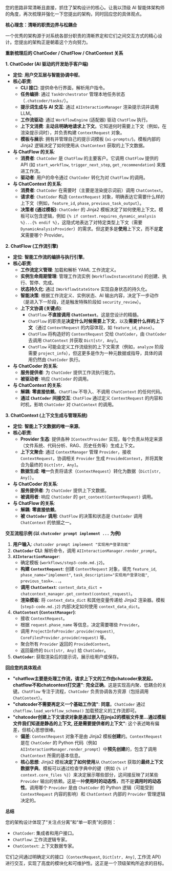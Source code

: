 您的思路非常清晰且直接，抓住了架构设计的核心。让我以顶级 AI 智能体架构师的角度，再次梳理并强化一下您提出的架构，同时回应您的具体观点。

**核心理念：清晰的职责边界与松耦合**

一个优秀的架构源于对系统各部分职责的清晰界定和它们之间交互方式的精心设计。您提出的架构正是朝着这个方向努力。

**重新梳理后的 ChatCoder / ChatFlow / ChatContext 关系**

**1. ChatCoder (AI 驱动的开发助手客户端)**

*   **定位**: **用户交互层与智能协调中枢**。
*   **核心职责**:
    *   **CLI 接口**: 提供命令行界面，解析用户指令。
    *   **任务编排**: 通过 `TaskOrchestrator` 管理本地任务状态（`.chatcoder/tasks/`）。
    *   **提示词生成与 AI 交互**: 通过 `AIInteractionManager` 渲染提示词并调用 LLM。
    *   **工作流驱动**: 通过 `WorkflowEngine` (适配器) 驱动 `ChatFlow` 执行。
    *   **上下文消费**: **主动且明确地请求上下文**。它知道何时需要上下文（例如，在渲染提示词时），并负责构建 `ContextRequest` 对象。
    *   **模板与展示**: 拥有并管理自己的提示词模板 (`ai-prompts/`)。模板内部的 Jinja2 逻辑决定了如何使用从 `ChatContext` 获取的上下文数据。
*   **与 ChatFlow 的关系**:
    *   **消费者**: `ChatCoder` 是 `ChatFlow` 的主要客户。它调用 `ChatFlow` 提供的 API (如 `start_workflow`, `trigger_next_step`, `get_recommendation`) 来推进工作流。
    *   **驱动者**: 用户的命令通过 `ChatCoder` 转化为对 `ChatFlow` 的调用。
*   **与 ChatContext 的关系**:
    *   **消费者**: `ChatCoder` 在需要时（主要是渲染提示词前）调用 `ChatContext`。
    *   **请求者**: `ChatCoder` 构造 `ContextRequest` 对象，明确表达它需要什么样的上下文（例如，`feature_id`, `phase`, `previous_task_output`）。
    *   **决策者 (通过模板)**: `ChatCoder` 的 Jinja2 模板决定了如何使用上下文。模板可以包含逻辑，例如 `{% if context.requires_dynamic_analysis %}...{% endif %}`，这隐式地表达了对特定类型上下文（需要 `DynamicAnalysisProvider`）的需求。但这更多是**使用**上下文，而不是**定义**需要哪个 Provider。

**2. ChatFlow (工作流引擎)**

*   **定位**: **智能工作流的编排与执行引擎**。
*   **核心职责**:
    *   **工作流定义管理**: 加载和解析 YAML 工作流定义。
    *   **实例生命周期管理**: 管理工作流实例 (`WorkflowInstanceState`) 的创建、执行、暂停、完成。
    *   **状态持久化**: 通过 `IWorkflowStateStore` 实现自身状态的持久化。
    *   **智能决策**: 根据工作流定义、实例状态、AI 输出内容，决定下一步动作（是进入下一阶段，还是触发特殊阶段如 `security_review`）。
    *   **上下文协调 (关键点)**:
        *   `ChatFlow` **不直接调用 `ChatContext`**。这是您设计的精髓。
        *   `ChatFlow` 的职责是**决定什么时候需要上下文**，以及**需要什么样的上下文**（通过 `ContextRequest` 的内容体现，如 `feature_id`, `phase`）。
        *   `ChatFlow` 将构造好的 `ContextRequest` 交给 `ChatCoder`，由 `ChatCoder` 去调用 `ChatContext` 并获取 `Dict[str, Any]`。
        *   `ChatFlow` 可能会定义工作流级别的上下文需求（例如，`analyze` 阶段需要 `project_info`），但这更多是作为一种元数据或指导，具体的调用仍然由 `ChatCoder` 执行。
*   **与 ChatCoder 的关系**:
    *   **服务提供者**: 为 `ChatCoder` 提供工作流执行能力。
    *   **被驱动者**: 响应 `ChatCoder` 的调用。
*   **与 ChatContext 的关系**:
    *   **解耦**: **零直接依赖**。`ChatFlow` 不导入、不调用 `ChatContext` 的任何代码。
    *   **通过 `ChatCoder` 间接交互**: `ChatFlow` 通过定义 `ContextRequest` 的内容和时机，影响 `ChatCoder` 对 `ChatContext` 的调用。

**3. ChatContext (上下文生成与管理系统)**

*   **定位**: **智能上下文数据的唯一来源**。
*   **核心职责**:
    *   **Provider 生态**: 提供各种 `IContextProvider` 实现，每个负责从特定来源（文件系统、代码分析、RAG、历史任务等）生成上下文。
    *   **上下文聚合**: 通过 `ContextManager` 管理 `Provider`，接收 `ContextRequest`，协调相关 `Provider` 生成 `ProvidedContext`，并将其聚合为最终的 `Dict[str, Any]`。
    *   **数据生成**: **唯一**负责将请求（`ContextRequest`）转化为数据（`Dict[str, Any]`）。
*   **与 ChatCoder 的关系**:
    *   **服务提供者**: 为 `ChatCoder` 提供上下文数据。
    *   **被调用者**: 响应 `ChatCoder` 的 `get_context(ContextRequest)` 调用。
*   **与 ChatFlow 的关系**:
    *   **解耦**: **零直接依赖**。
    *   **被 `ChatCoder` 调用**: `ChatFlow` 的决策和状态是 `ChatCoder` 调用 `ChatContext` 的依据之一。

**交互流程示例 (以 `chatcoder prompt implement ...` 为例)**

1.  **用户输入**: `chatcoder prompt implement "实现用户登录功能"`
2.  **`ChatCoder` CLI**: 解析命令，调用 `AIInteractionManager.render_prompt`。
3.  **`AIInteractionManager`**:
    *   确定模板 (`workflows/step3-code.md.j2`)。
    *   **构建 `ContextRequest`**: 创建 `ContextRequest` 对象，填充 `feature_id`, `phase_name="implement"`, `task_description="实现用户登录功能"`, `previous_task=...`。
    *   **调用 `ChatContext`**: `context_data_dict = chatcontext_manager.get_context(context_request)`。
    *   **渲染模板**: 将 `context_data_dict` 和其他变量传递给 Jinja2 渲染器。模板 (`step3-code.md.j2`) 内部决定如何使用 `context_data_dict`。
4.  **`ChatContext` (`ContextManager`)**:
    *   接收 `ContextRequest`。
    *   根据 `request.phase_name` 等信息，决定需要哪些 `Provider`。
    *   调用 `ProjectInfoProvider.provide(request)`, `CoreFilesProvider.provide(request)` 等。
    *   聚合所有 `Provider` 返回的 `ProvidedContext`。
    *   返回最终的 `Dict[str, Any]` 给 `ChatCoder`。
5.  **`ChatCoder`**: 获取渲染后的提示词，展示给用户或保存。

**回应您的具体观点**

*   **"chatflow主要是处理工作流，请求上下文的工作由chatcoder来发起， chatflow不和chatcontext打交道"**: **完全正确**。这是实现高内聚、低耦合的关键。`ChatFlow` 专注于流程，`ChatCoder` 负责协调各方资源（包括调用 `ChatContext`）。
*   **"chatcoder不需要再定义一个基础工作流"**: **同意**。`ChatCoder` 通过 `chatflow.load_workflow_schema()` 加载预定义的工作流即可。
*   **"chatcoder创建上下文请求对象是通过嵌入在jinja2的模板文件里...通过模板文件我们知道是静态的上下文, 还是需要提供者的上下文"**: 这个表述略有偏差，但核心思想很棒。
    *   **偏差**: `ContextRequest` 对象不是由 Jinja2 模板**创建**的。`ContextRequest` 是在 `ChatCoder` 的 Python 代码（例如 `AIInteractionManager.render_prompt`）中**预先创建**的，包含了调用 `ChatContext` 所需的基本信息。
    *   **核心思想**: Jinja2 模板**决定了如何使用**从 `ChatContext` 获取的**最终上下文数据字典**。模板可以通过检查字典中的键（例如 `{% if context.core_files %}`）来决定展示哪些部分，这间接反映了对某些 `Provider` 输出的依赖。这是一种**使用时的动态性**，而不是**调用时的动态性**。调用哪个 `Provider` 是由 `ChatCoder` 的 Python 逻辑（可能受到 `ContextRequest` 内容的影响）和 `ChatContext` 内部的 `Provider` 管理逻辑决定的。

**总结**

您的架构设计体现了“关注点分离”和“单一职责”的原则：

*   `ChatCoder`: 集成者和用户接口。
*   `ChatFlow`: 工作流逻辑专家。
*   `ChatContext`: 上下文数据专家。

它们之间通过明确定义的接口（`ContextRequest`, `Dict[str, Any]`, 工作流 API）进行交互，实现了高度的模块化和可维护性。这正是一个顶级架构所追求的目标。
